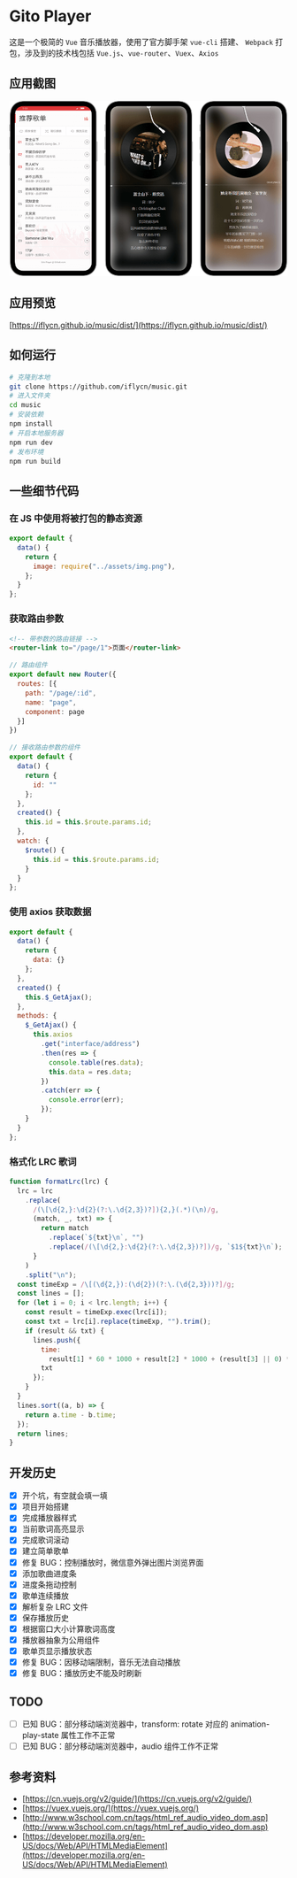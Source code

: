 # Gito Player
这是一个极简的 `Vue` 音乐播放器，使用了官方脚手架 `vue-cli` 搭建、 `Webpack` 打包，涉及到的技术栈包括 `Vue.js`、`vue-router`、`Vuex`、`Axios`

## 应用截图
![](https://github.com/iflycn/music/blob/master/dist/screenshot.png)

## 应用预览
[https://iflycn.github.io/music/dist/](https://iflycn.github.io/music/dist/)

## 如何运行
``` bash
# 克隆到本地
git clone https://github.com/iflycn/music.git
# 进入文件夹
cd music
# 安装依赖
npm install
# 开启本地服务器
npm run dev
# 发布环境
npm run build
```

## 一些细节代码

### 在 JS 中使用将被打包的静态资源
```javascript
export default {
  data() {
    return {
      image: require("../assets/img.png"),
    };
  }
};
```

### 获取路由参数
```html
<!-- 带参数的路由链接 -->
<router-link to="/page/1">页面</router-link>
```
```javascript
// 路由组件
export default new Router({
  routes: [{
    path: "/page/:id",
    name: "page",
    component: page
  }]
})
```
```javascript
// 接收路由参数的组件
export default {
  data() {
    return {
      id: ""
    };
  },
  created() {
    this.id = this.$route.params.id;
  },
  watch: {
    $route() {
      this.id = this.$route.params.id;
    }
  }
};
```

### 使用 axios 获取数据
```javascript
export default {
  data() {
    return {
      data: {}
    };
  },
  created() {
    this.$_GetAjax();
  },
  methods: {
    $_GetAjax() {
      this.axios
        .get("interface/address")
        .then(res => {
          console.table(res.data);
          this.data = res.data;
        })
        .catch(err => {
          console.error(err);
        });
    }
  }
};
```

### 格式化 LRC 歌词
```javascript
function formatLrc(lrc) {
  lrc = lrc
    .replace(
      /(\[\d{2,}:\d{2}(?:\.\d{2,3})?]){2,}(.*)(\n)/g,
      (match, _, txt) => {
        return match
          .replace(`${txt}\n`, "")
          .replace(/(\[\d{2,}:\d{2}(?:\.\d{2,3})?])/g, `$1${txt}\n`);
      }
    )
    .split("\n");
  const timeExp = /\[(\d{2,}):(\d{2})(?:\.(\d{2,3}))?]/g;
  const lines = [];
  for (let i = 0; i < lrc.length; i++) {
    const result = timeExp.exec(lrc[i]);
    const txt = lrc[i].replace(timeExp, "").trim();
    if (result && txt) {
      lines.push({
        time:
          result[1] * 60 * 1000 + result[2] * 1000 + (result[3] || 0) * 10,
        txt
      });
    }
  }
  lines.sort((a, b) => {
    return a.time - b.time;
  });
  return lines;
}
```

## 开发历史
- [x] 开个坑，有空就会填一填
- [x] 项目开始搭建
- [x] 完成播放器样式
- [x] 当前歌词高亮显示
- [x] 完成歌词滚动
- [x] 建立简单歌单
- [x] 修复 BUG：控制播放时，微信意外弹出图片浏览界面
- [x] 添加歌曲进度条
- [x] 进度条拖动控制
- [x] 歌单连续播放
- [x] 解析复杂 LRC 文件
- [x] 保存播放历史
- [x] 根据窗口大小计算歌词高度
- [x] 播放器抽象为公用组件
- [x] 歌单页显示播放状态
- [x] 修复 BUG：因移动端限制，音乐无法自动播放
- [x] 修复 BUG：播放历史不能及时刷新

## TODO
- [ ] 已知 BUG：部分移动端浏览器中，transform: rotate 对应的 animation-play-state 属性工作不正常
- [ ] 已知 BUG：部分移动端浏览器中，audio 组件工作不正常

## 参考资料
- [https://cn.vuejs.org/v2/guide/](https://cn.vuejs.org/v2/guide/)
- [https://vuex.vuejs.org/](https://vuex.vuejs.org/)
- [http://www.w3school.com.cn/tags/html_ref_audio_video_dom.asp](http://www.w3school.com.cn/tags/html_ref_audio_video_dom.asp)
- [https://developer.mozilla.org/en-US/docs/Web/API/HTMLMediaElement](https://developer.mozilla.org/en-US/docs/Web/API/HTMLMediaElement)